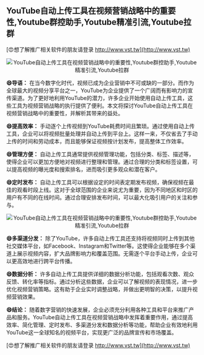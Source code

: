 ## **YouTube自动上传工具在视频营销战略中的重要性,Youtube群控助手,Youtube精准引流,Youtube拉群**

[😍想了解推广相关软件的朋友请登录 http://www.vst.tw](http://www.vst.tw)

 <center><img src="https://vst.tw/MP4/tuiguang/png/5.png" alt="YouTube自动上传工具在视频营销战略中的重要性,Youtube群控助手,Youtube精准引流,Youtube拉群"></center>

**😄导语：**
在当今数字化时代，视频已成为企业营销中不可或缺的一部分。而作为全球最大的视频分享平台之一，YouTube为企业提供了一个广阔而有影响力的宣传渠道。为了更好地利用YouTube的潜力，许多企业开始使用自动上传工具，这些工具为视频营销战略的执行提供了便利。本文将探讨YouTube自动上传工具在视频营销战略中的重要性，并解析其带来的益处。

**😄提高效率：**
手动逐个上传视频到YouTube耗费时间且繁琐。通过使用自动上传工具，企业可以将视频批量处理并自动上传到平台上。这样一来，不仅省去了手动上传的时间和劳动成本，而且能够保证视频按计划发布，提高整体工作效率。

**😄管理方便：**
自动上传工具通常提供视频管理功能，包括分类、标签、描述等，使得企业可以更加方便地对视频进行整理和管理。通过合理的分类和标签设置，可以提高视频的曝光度和搜索排名，进而吸引更多观众和潜在客户。

**😄定时发布：**
自动上传工具可以根据设定的时间表定期发布视频，确保视频在最佳的观看时段上线。这对于全球范围的企业来说尤为重要，因为不同地区和时区的用户有不同的在线时间。通过合理安排发布时间，可以最大化吸引用户的关注和参与。

 <center><img src="https://vst.tw/MP4/tuiguang/png/8.png" alt="YouTube自动上传工具在视频营销战略中的重要性,Youtube群控助手,Youtube精准引流,Youtube拉群"></center>

**😄多渠道分发：**
除了YouTube，许多自动上传工具还支持将视频同时上传到其他社交媒体平台，如Facebook、Instagram和Twitter等。这使得企业能够在多个渠道上展示视频内容，扩大品牌影响力和覆盖范围。无需逐个平台手动上传，企业可以更高效地进行跨平台传播。

**😄数据分析：**
许多自动上传工具提供详细的数据分析功能，包括观看次数、观众反馈、转化率等指标。通过分析这些数据，企业可以了解视频的表现情况，进一步优化视频营销策略。这有助于企业实时调整战略，并做出更明智的决策，以提升视频营销效果。

**😄结论：**
随着数字营销的快速发展，企业必须充分利用各种工具和平台来推广产品和服务。YouTube自动上传工具在视频营销战略中发挥着重要作用，通过提高效率、简化管理、定时发布、多渠道分发和数据分析等功能，帮助企业有效地利用YouTube这一全球知名的视频平台，实现更广泛的品牌宣传和市场覆盖。

[😍想了解推广相关软件的朋友请登录 http://www.vst.tw](http://www.vst.tw)




